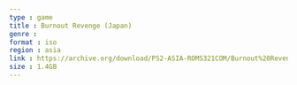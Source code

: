 ```yaml
---
type : game
title : Burnout Revenge (Japan)
genre : 
format : iso
region : asia
link : https://archive.org/download/PS2-ASIA-ROMS321COM/Burnout%20Revenge%20%28Japan%29.7z
size : 1.4GB
---
```


